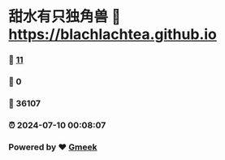 # 甜水有只独角兽 :link: https://blachlachtea.github.io 
### :page_facing_up: [11](https://blachlachtea.github.io/tag.html) 
### :speech_balloon: 0 
### :hibiscus: 36107 
### :alarm_clock: 2024-07-10 00:08:07 
### Powered by :heart: [Gmeek](https://github.com/Meekdai/Gmeek)
